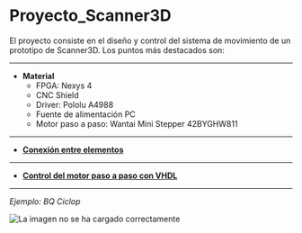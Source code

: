 # Proyecto_Scanner3D

El proyecto consiste en el diseño y control del sistema de movimiento de un prototipo de Scanner3D.
Los puntos más destacados son:

---
- **Material**
    - FPGA: Nexys 4 
    - CNC Shield
    - Driver: Pololu A4988
    - Fuente de alimentación PC 
    - Motor paso a paso: Wantai Mini Stepper 42BYGHW811 
---
- [**Conexión entre elementos**](https://github.com/sanchezco/proyecto_scanner3D/blob/master/conexiones_elementos.md)
---
- [**Control del motor paso a paso con VHDL**](https://github.com/sanchezco/proyecto_scanner3D/blob/master/control_stepper_motor.md)
---

*Ejemplo: BQ Ciclop*

![La imagen no se ha cargado correctamente](https://github.com/sanchezco/proyecto_scanner3D/blob/master/Imgs/unnamed.jpg "Ejemplo de Scanner 3: BQ Ciclops")
